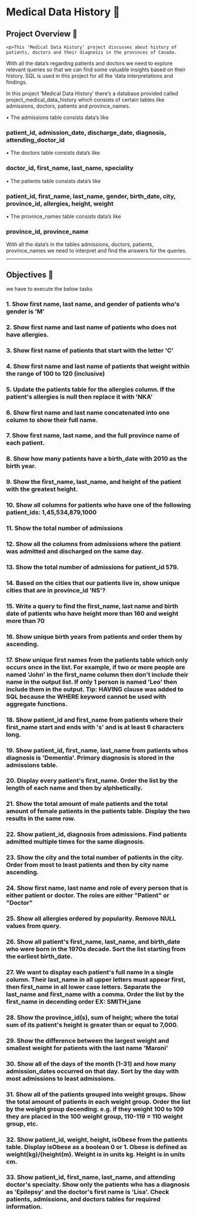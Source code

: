 # Medical Data History 🏥



## Project Overview 🎯
	<p>This ‘Medical Data History’ project discusses about history of patients, doctors and their diagnosis in the provinces of Canada.
With all the data’s regarding patients and doctors we need to explore relevant queries so that we can find some valuable insights based on their history. SQL is used in this project for all the ‘data interpretations and findings.
</p>
In this project ‘Medical Data History’  there’s a database provided called project_medical_data_history which consists of certain tables like  admissions, doctors, patients and province_names.


•	The admissions table consists data’s like
###	patient_id, admission_date, discharge_date, diagnosis, attending_doctor_id

•	The doctors table consists data’s like
###	doctor_id, first_name, last_name, speciality

•	 The patients table consists data’s like
###	patient_id,	first_name, last_name, gender, birth_date, city, province_id, allergies, height, weight

•	The province_names table consists data’s like
### province_id, province_name

With all the data’s in the tables admissions, doctors, patients, province_names we need to interpret and find the answers for the queries.

***

## Objectives 🎯
we have to execute the below tasks

### 1. Show first name, last name, and gender of patients who's gender is 'M'
### 2. Show first name and last name of patients who does not have allergies.
### 3. Show first name of patients that start with the letter 'C'
### 4. Show first name and last name of patients that weight within the range of 100 to 120 (inclusive)
### 5. Update the patients table for the allergies column. If the patient's allergies is null then replace it with 'NKA'
### 6. Show first name and last name concatenated into one column to show their full name.
### 7. Show first name, last name, and the full province name of each patient.
### 8. Show how many patients have a birth_date with 2010 as the birth year.
### 9. Show the first_name, last_name, and height of the patient with the greatest height.
### 10. Show all columns for patients who have one of the following patient_ids: 1,45,534,879,1000
### 11. Show the total number of admissions
### 12. Show all the columns from admissions where the patient was admitted and discharged on the same day.
### 13. Show the total number of admissions for patient_id 579.
### 14. Based on the cities that our patients live in, show unique cities that are in province_id 'NS'?
### 15. Write a query to find the first_name, last name and birth date of patients who have height more than 160 and weight more than 70
### 16. Show unique birth years from patients and order them by ascending.
### 17. Show unique first names from the patients table which only occurs once in the list. For example, if two or more people are named 'John' in the first_name column then don't include their name in the output list. If only 1 person is named 'Leo' then include them in the output. Tip: HAVING clause was added to SQL because the WHERE keyword cannot be used with aggregate functions.
### 18. Show patient_id and first_name from patients where their first_name start and ends with 's' and is at least 6 characters long.
### 19. Show patient_id, first_name, last_name from patients whos diagnosis is 'Dementia'.   Primary diagnosis is stored in the admissions table.
### 20. Display every patient's first_name. Order the list by the length of each name and then by alphbetically.
### 21. Show the total amount of male patients and the total amount of female patients in the patients table. Display the two results in the same row. 
### 22. Show patient_id, diagnosis from admissions. Find patients admitted multiple times for the same diagnosis.
### 23. Show the city and the total number of patients in the city. Order from most to least patients and then by city name ascending.
### 24. Show first name, last name and role of every person that is either patient or doctor.    The roles are either "Patient" or "Doctor"
### 25. Show all allergies ordered by popularity. Remove NULL values from query.
### 26. Show all patient's first_name, last_name, and birth_date who were born in the 1970s decade. Sort the list starting from the earliest birth_date.
### 27. We want to display each patient's full name in a single column. Their last_name in all upper letters must appear first, then first_name in all lower case letters. Separate the last_name and first_name with a comma. Order the list by the first_name in decending order    EX: SMITH,jane
### 28. Show the province_id(s), sum of height; where the total sum of its patient's height is greater than or equal to 7,000.
### 29. Show the difference between the largest weight and smallest weight for patients with the last name 'Maroni'
### 30. Show all of the days of the month (1-31) and how many admission_dates occurred on that day. Sort by the day with most admissions to least admissions.
### 31. Show all of the patients grouped into weight groups. Show the total amount of patients in each weight group. Order the list by the weight group decending. e.g. if they weight 100 to 109 they are placed in the 100 weight group, 110-119 = 110 weight group, etc.
### 32. Show patient_id, weight, height, isObese from the patients table. Display isObese as a boolean 0 or 1. Obese is defined as weight(kg)/(height(m). Weight is in units kg. Height is in units cm.
### 33. Show patient_id, first_name, last_name, and attending doctor's specialty. Show only the patients who has a diagnosis as 'Epilepsy' and the doctor's first name is 'Lisa'. Check patients, admissions, and doctors tables for required information.